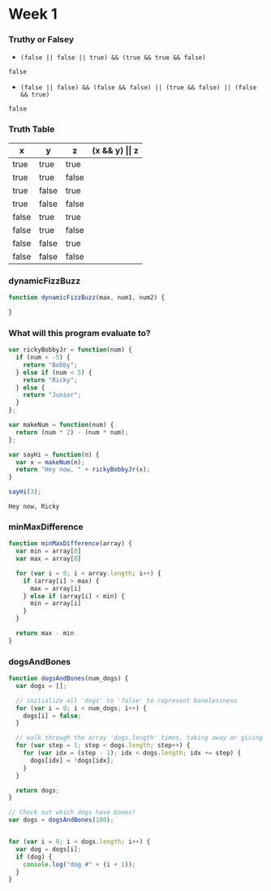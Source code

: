 # Week 1

### Truthy or Falsey

* `(false || false || true) && (true && true && false)`

`false`
* `(false || false) && (false && false) || (true && false) || (false && true)`

`false`

### Truth Table

x  | y   | z   | (x && y) &#124;&#124; z
-----|-----|-----|------------------------
true |true |true |
true |true |false|
true |false|true |
true |false|false|
false|true |true |
false|true |false|
false|false|true |
false|false|false|

### dynamicFizzBuzz

```js
function dynamicFizzBuzz(max, num1, num2) {

}
```

### What will this program evaluate to?

```javascript
var rickyBobbyJr = function(num) {
  if (num < -5) {
    return "Bobby";
  } else if (num < 5) {
    return "Ricky";
  } else {
    return "Junior";
  }
};

var makeNum = function(num) {
  return (num * 2) - (num * num);
};

var sayHi = function(n) {
  var x = makeNum(n);
  return "Hey now, " + rickyBobbyJr(x);
}

sayHi(3);
```

`Hey now, Ricky`

### minMaxDifference
```js
function minMaxDifference(array) {
  var min = array[0]
  var max = array[0]

  for (var i = 0; i < array.length; i++) {
    if (array[i] > max) {
      max = array[i]
    } else if (array[i] < min) {
      min = array[i]
    }
  }

  return max - min
}
```

### dogsAndBones
```javascript
function dogsAndBones(num_dogs) {
  var dogs = [];

  // initialize all 'dogs' to 'false' to represent bonelessness
  for (var i = 0; i < num_dogs; i++) {
    dogs[i] = false;
  }

  // walk through the array 'dogs.length' times, taking away or giving a bone every 'step' dogs
  for (var step = 1; step < dogs.length; step++) {
    for (var idx = (step - 1); idx < dogs.length; idx += step) {
      dogs[idx] = !dogs[idx];
    }
  }

  return dogs;
}

// Check out which dogs have bones!
var dogs = dogsAndBones(100);


for (var i = 0; i < dogs.length; i++) {
  var dog = dogs[i];
  if (dog) {
    console.log("dog #" + (i + 1));
  }
}
```

